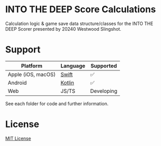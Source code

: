 # INTO THE DEEP Score Calculations
Calculation logic &amp; game save data structure/classes for the INTO THE DEEP Scorer presented by 20240 Westwood Slingshot.

# Support
| Platform            | Language             | Supported  |
| ------------------- | -------------------- | ---------- |
| Apple (iOS, macOS)  | [Swift](./swift/)    | ✅         |
| Android             | [Kotlin](./kotlin/)  | ✅         |
| Web                 | JS/TS                | Developing |

See each folder for code and further information.

# License
[MIT License](./LICENSE)

